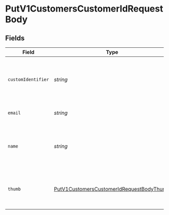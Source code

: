 # PutV1CustomersCustomerIdRequestBody


## Fields

| Field                                                                                                           | Type                                                                                                            | Required                                                                                                        | Description                                                                                                     | Example                                                                                                         |
| --------------------------------------------------------------------------------------------------------------- | --------------------------------------------------------------------------------------------------------------- | --------------------------------------------------------------------------------------------------------------- | --------------------------------------------------------------------------------------------------------------- | --------------------------------------------------------------------------------------------------------------- |
| `customIdentifier`                                                                                              | *string*                                                                                                        | :heavy_minus_sign:                                                                                              | Must be at least 1 character. Must not be greater than 255 characters.                                          | zvhfprn                                                                                                         |
| `email`                                                                                                         | *string*                                                                                                        | :heavy_minus_sign:                                                                                              | Must be a valid email address.                                                                                  | destiny.willms@example.org                                                                                      |
| `name`                                                                                                          | *string*                                                                                                        | :heavy_minus_sign:                                                                                              | Must be at least 1 character. Must not be greater than 32 characters.                                           | gcudbzsnhvzvbhj                                                                                                 |
| `thumb`                                                                                                         | [PutV1CustomersCustomerIdRequestBodyThumb](../../models/operations/putv1customerscustomeridrequestbodythumb.md) | :heavy_minus_sign:                                                                                              | Must be an image. Must not be greater than 5120 kilobytes.                                                      |                                                                                                                 |